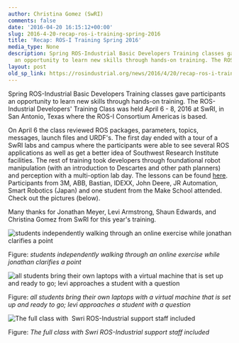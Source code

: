 ```yaml
---
author: Christina Gomez (SwRI)
comments: false
date: '2016-04-20 16:15:12+00:00'
slug: 2016-4-20-recap-ros-i-training-spring-2016
title: 'Recap: ROS-I Training Spring 2016'
media_type: None
description: Spring ROS-Industrial Basic Developers Training classes gave participants
  an opportunity to learn new skills through hands-on training. The ROS- ...
layout: post
old_sp_link: https://rosindustrial.org/news/2016/4/20/recap-ros-i-training-spring-2016
---
```


Spring ROS-Industrial Basic Developers Training classes gave participants an opportunity to learn new skills through hands-on training. The ROS-Industrial Developers' Training Class was held April 6 - 8, 2016 at SwRI, in San Antonio, Texas where the ROS-I Consortium Americas is based. 

On April 6 the class reviewed ROS packages, parameters, topics, messages, launch files and URDF's. The first day ended with a tour of a SwRI labs and campus where the participants were able to see several ROS applications as well as get a better idea of Southwest Research Institute facilities. The rest of training took developers through foundational robot manipulation (with an introduction to Descartes and other path planners) and perception with a multi-option lab day. The lessons can be found [here](http://aeswiki.datasys.swri.edu/rositraining/indigo/Exercises/). Participants from 3M, ABB, Bastian, IDEXX, John Deere, JR Automation, Smart Robotics (Japan) and one student from the Make School attended. Check out the pictures (below).

Many thanks for Jonathan Meyer, Levi Armstrong, Shaun Edwards, and Christina Gomez from SwRI for this year's training.

![students independently walking through an online exercise while jonathan clarifies a point](https://images.squarespace-cdn.com/content/v1/51df34b1e4b08840dcfd2841/1461158864633-1MCD9VRTOSFLQ4NFMIVK/image-asset.jpeg)

Figure: *students independently walking through an online exercise while jonathan clarifies a point*

![all students bring their own laptops with a virtual machine that is set up and ready to go; levi approaches a student with a question](https://images.squarespace-cdn.com/content/v1/51df34b1e4b08840dcfd2841/1461159117726-TNQAEFH4D7XLNMYF1X6N/image-asset.jpeg)

Figure: *all students bring their own laptops with a virtual machine that is set up and ready to go; levi approaches a student with a question*

![The full class with &nbsp;Swri ROS-Industrial support staff included](https://images.squarespace-cdn.com/content/v1/51df34b1e4b08840dcfd2841/1461158949173-T8BW6OAMM65SQTCO3VNR/image-asset.jpeg)

Figure: *The full class with Swri ROS-Industrial support staff included*



